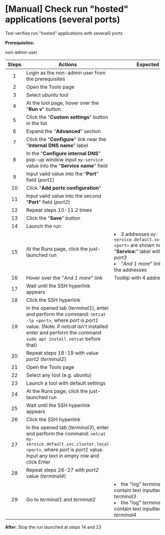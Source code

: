 # [Manual] Check run "hosted" applications (several ports)

Test verifies run "hosted" applications with several0 ports

**Prerequisites:**

non-admin user

| Steps | Actions | Expected results |
| :---: | --- | --- |
| 1 | Login as the non-admin user from the prerequisites | |
| 2 | Open the Tools page | |
| 3 | Select _ubuntu_ tool | |
| 4 | At the tool page, hover over the "**Run v**" button | |
| 5 | Click the "**Custom settings**" button in the list | |
| 6 | Expand the "**Advanced**" section | |
| 7 | Click the "**Configure**" link near the "**Internal DNS name**" label | |
| 8 | In the "**Configure internal DNS**" pop-up window input `my-service` value into the "**Service name**" field | |
| 9 | Input valid value into the "**Port**" field (_port1_) | |
| 10 | Click "**Add ports configuration**" | |
| 11 | Input valid value into the second "**Port**" field (_port2_) | |
| 12 | Repeat steps 10-11 2 times | |
| 13 | Click the "**Save**" button | |
| 14 | Launch the run | |
| 15 | At the Runs page, click the just-launched run | <li> 3 addresses `my-service.default.svc.cluster.local:<port>` are shown near the "**Service:**" label with ports _port1_-_port3_ <li> "_And 1 more_" link is shown under the addresses |
| 16 | Hover over the "_And 1 more_" link | Tooltip with 4 addresses appears |
| 17 | Wait until the SSH hyperlink appears | |
| 18 | Click the SSH hyperlink | |
| 19 | In the opened tab (_terminal1_), enter and perform the command: `netcat -lp <port>`, where _port_ is _port1_ value.  (Note: if _netcat_ isn't installed enter and perform the command `sudo apt install netcat` before that) | |
| 20 | Repeat steps 18-19 with value _port2_ (_terminal2_) | |
| 21 | Open the Tools page | |
| 22 | Select any tool (e.g. ubuntu) | |
| 23 | Launch a tool with default settings | |
| 24 | At the Runs page, click the just-launched run | |
| 25 | Wait until the SSH hyperlink appears | |
| 26 | Click the SSH hyperlink | |
| 27 | In the opened tab (_terminal3_), enter and perform the command: `netcat my-service.default.svc.cluster.local <port>`, where _port_ is _port1_ value. Input any text in empty row and click Enter | |
| 28 | Repeat steps 26-27 with _port2_ value (_terminal4_) | |
| 29 | Go to _terminal1_ and _terminal2_ | <li> the "log" _terminal1_ window shall contain text inputted on the _terminal3_ <li> the "log" _terminal2_ window shall contain text inputted on the _terminal4_ |

**After**:
Stop the run launched at steps 14 and 23